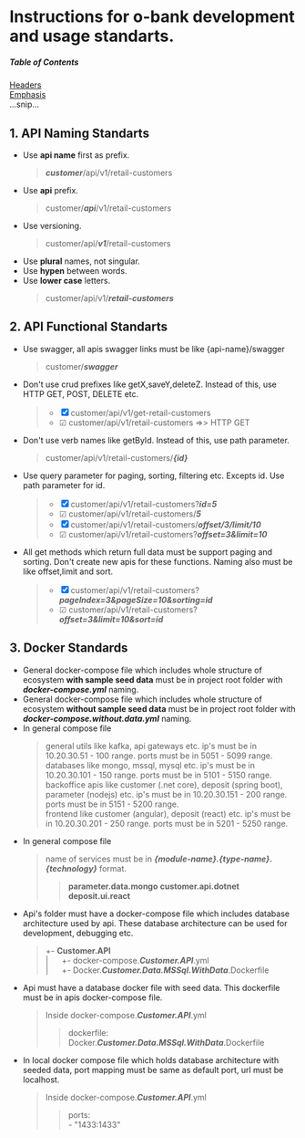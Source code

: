# Instructions for **o-bank** development and usage standarts.

##### Table of Contents  
[Headers](#headers)  
[Emphasis](#emphasis)  
...snip...    



## 1. API Naming Standarts
   * Use **api name** first as prefix.
       > **_customer_**/api/v1/retail-customers
   * Use **api** prefix.
       > customer/**_api_**/v1/retail-customers
   * Use versioning. 
       > customer/api/**_v1_**/retail-customers
   * Use **plural** names, not singular.
   * Use **hypen** between words.
   * Use **lower case** letters.
       > customer/api/v1/**_retail-customers_**

## 2. API Functional Standarts
   * Use swagger, all apis swagger links must be like {api-name}/swagger
       > customer/**_swagger_**
   * Don't use crud prefixes like getX,saveY,deleteZ. Instead of this, use HTTP GET, POST, DELETE etc.
       > - &#x2612; customer/api/v1/get-retail-customers
       > - &#x2611; customer/api/v1/retail-customers =>>  HTTP GET
   * Don't use verb names like getById. Instead of this, use path parameter.
       > customer/api/v1/retail-customers/**_{id}_**
   * Use query parameter for paging, sorting, filtering etc. Excepts id. Use path parameter for id.  
       > - &#x2612; customer/api/v1/retail-customers?**_id=5_**
       > - &#x2611; customer/api/v1/retail-customers/**_5_**
       > - &#x2612; customer/api/v1/retail-customers/**_offset/3/limit/10_**
       > - &#x2611; customer/api/v1/retail-customers?**_offset=3&limit=10_**  
   * All get methods which return full data must be support paging and sorting. Don't create new apis for these functions. Naming also must be like offset,limit     and sort.
       > - &#x2612; customer/api/v1/retail-customers?**_pageIndex=3&pageSize=10&sorting=id_**
       > - &#x2611; customer/api/v1/retail-customers?**_offset=3&limit=10&sort=id_**

## 3. Docker Standards
   * General docker-compose file which includes whole structure of ecosystem **with sample seed data** must be in project root folder with **_docker-compose.yml_** naming.
   * General docker-compose file which includes whole structure of ecosystem **without sample seed data** must be in project root folder with **_docker-compose.without.data.yml_** naming.
   * In general compose file
       > general utils like kafka, api gateways etc. ip's must be in 10.20.30.51 - 100 range. ports must be in 5051 - 5099 range.  
       > databases like mongo, mssql, mysql etc. ip's must be in 10.20.30.101 - 150 range. ports must be in 5101 - 5150 range.  
       > backoffice apis like customer (.net core), deposit (spring boot), parameter (nodejs) etc. ip's must be in 10.20.30.151 - 200 range. ports must be in 5151 - 5200 range.  
       > frontend like customer (angular), deposit (react) etc. ip's must be in 10.20.30.201 - 250 range. ports must be in 5201 - 5250 range.  
   * In general compose file
       > name of services must be in **_{module-name}.{type-name}.{technology}_** format.
       > > **parameter.data.mongo**
       > > **customer.api.dotnet**
       > > **deposit.ui.react**
   * Api's folder must have a docker-compose file which includes database architecture used by api.
   These database architecture can be used for development, debugging etc.
       > +- **Customer.API**  
       > |&nbsp;&nbsp;&nbsp;&nbsp;&nbsp;&nbsp;+- docker-compose.**_Customer.API_**.yml  
       > |&nbsp;&nbsp;&nbsp;&nbsp;&nbsp;&nbsp;+- Docker.**_Customer.Data.MSSql.WithData_**.Dockerfile
   * Api must have a database docker file with seed data. This dockerfile must be in apis docker-compose file.
       > Inside docker-compose.**_Customer.API_**.yml  
       > > dockerfile: Docker.**_Customer.Data.MSSql.WithData_**.Dockerfile  
   * In local docker compose file which holds database architecture with seeded data, port mapping must be same as default port, url must be localhost. 
       > Inside docker-compose.**_Customer.API_**.yml   
       > > ports:  
       > > \- "1433:1433"